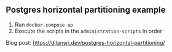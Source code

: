 ## Postgres horizontal partitioning example



1. Run `docker-compose up`
2. Execute the scripts in the `administration-scripts` in order


Blog post: https://dilansri.dev/postgres-horizontal-partitioning/